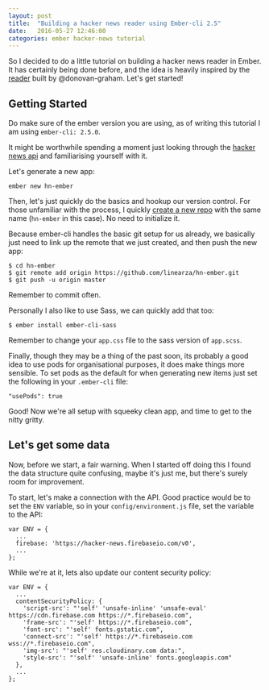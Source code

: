 ```yaml
---
layout: post
title:  "Building a hacker news reader using Ember-cli 2.5"
date:   2016-05-27 12:46:00
categories: ember hacker-news tutorial
---
```


So I decided to do a little tutorial on building a hacker news reader in Ember. It has certainly being done before, and the idea is heavily inspired by the [reader][hn] built by @donovan-graham. 
Let's get started!

## Getting Started

Do make sure of the ember version you are using, as of writing this tutorial I am using `ember-cli: 2.5.0`.

It might be worthwhile spending a moment just looking through the [hacker news api][api] and familiarising yourself with it.

Let's generate a new app:

```
ember new hn-ember
```
Then, let's just quickly do the basics and hookup our version control. For those unfamiliar with the process, I quickly [create a new repo][new] with the same name (`hn-ember` in this case). No need to initialize it. 

Because ember-cli handles the basic git setup for us already, we basically just need to link up the remote that we just created, and then push the new app:

```
$ cd hn-ember
$ git remote add origin https://github.com/linearza/hn-ember.git
$ git push -u origin master
```
Remember to commit often.

Personally I also like to use Sass, we can quickly add that too:

```
$ ember install ember-cli-sass
```
Remember to change your `app.css` file to the sass version of `app.scss`.

Finally, though they may be a thing of the past soon, its probably a good idea to use pods for organisational purposes, it does make things more sensible. To set pods as the default for when generating new items just set the following in your `.ember-cli` file:

```
"usePods": true
```

Good! Now we're all setup with squeeky clean app, and time to get to the nitty gritty.

## Let's get some data
Now, before we start, a fair warning. When I started off doing this I found the data structure quite confusing, maybe it's just me, but there's surely room for improvement.

To start, let's make a connection with the API. Good practice would be to set the `ENV` variable, so in your `config/environment.js` file, set the variable to the API:

``` 
var ENV = {
  ...
  firebase: 'https://hacker-news.firebaseio.com/v0',
  ...
};
```

While we're at it, lets also update our content security policy:

```
var ENV = {
  ...
  contentSecurityPolicy: {
    'script-src': "'self' 'unsafe-inline' 'unsafe-eval' https://cdn.firebase.com https://*.firebaseio.com",
    'frame-src': "'self' https://*.firebaseio.com",
    'font-src': "'self' fonts.gstatic.com",
    'connect-src': "'self' https://*.firebaseio.com wss://*.firebaseio.com",
    'img-src': "'self' res.cloudinary.com data:",
    'style-src': "'self' 'unsafe-inline' fonts.googleapis.com"
  },
  ...
};
  
```







[hn]: http://www.platform7.com/ember-hn/#/new
[api]: https://github.com/HackerNews/API
[new]: https://github.com/new